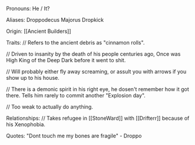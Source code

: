 
Pronouns: He / It?

Aliases:
 Droppodecus Majorus
 Dropkick
 
Origin: [[Ancient Builders]]


Traits:
 // Refers to the ancient debris as "cinnamon rolls". 
 
 // Driven to insanity by the death of his people centuries ago, Once was High King of the Deep Dark before it went to shit.
 
 // Will probably either fly away screaming, or assult you with arrows if you show up to his house.
 
 // There is a demonic spirit in his right eye, he dosen't remember how it got there. Tells him rarely to commit another "Explosion day".
 
 // Too weak to actually do anything.
 
Relationships:
 // Takes refugee in [[StoneWard]] with [[Drifterr]] because of his Xenophobia.
 

Quotes:
 "Dont touch me my bones are fragile" - Droppo